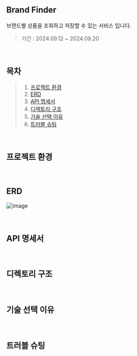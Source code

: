 ## Brand Finder

브랜드별 상품을 조회하고 저장할 수 있는 서비스 입니다.

>기간 : 2024.09.12 ~ 2024.09.20

</br>

## 목차
> 1. [프로젝트 환경](#프로젝트-환경)
> 2. [ERD](#ERD)
> 3. [API 명세서](#API-명세서)
> 4. [디렉토리 구조](#디렉토리-구조)
> 5. [기술 선택 이유](#기술-선택-이유)
> 6. [트러블 슈팅](#트러블-슈팅)

</br>

## 프로젝트 환경

</br>

## ERD
![image](https://github.com/user-attachments/assets/0c82dde8-8bad-4508-a1ab-7dc5b6cb3f72)

</br>

## API 명세서

</br>

## 디렉토리 구조

</br>

## 기술 선택 이유

</br>

## 트러블 슈팅
